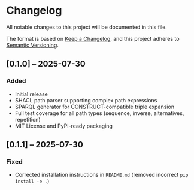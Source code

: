 # Changelog

All notable changes to this project will be documented in this file.

The format is based on [Keep a Changelog](https://keepachangelog.com/en/1.1.0/),
and this project adheres to [Semantic Versioning](https://semver.org/spec/v2.0.0.html).

## [0.1.0] – 2025-07-30
### Added
- Initial release
- SHACL path parser supporting complex path expressions
- SPARQL generator for CONSTRUCT-compatible triple expansion
- Full test coverage for all path types (sequence, inverse, alternatives, repetition)
- MIT License and PyPI-ready packaging

## [0.1.1] – 2025-07-30
### Fixed
- Corrected installation instructions in `README.md` (removed incorrect `pip install -e .`)
